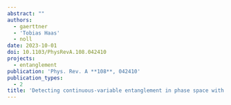 ```yaml
---
abstract: ""
authors:
  - gaerttner
  - 'Tobias Haas'
  - noll
date: 2023-10-01
doi: 10.1103/PhysRevA.108.042410
projects:
  - entanglement
publication: 'Phys. Rev. A **108**, 042410'
publication_types:
  - 2
title: 'Detecting continuous-variable entanglement in phase space with the $Q$ distribution'
---
```

